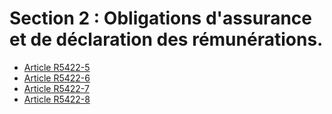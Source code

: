 #  Section 2 : Obligations d'assurance et de déclaration des rémunérations.

* [Article R5422-5](./LEGIARTI000028975932.md)
* [Article R5422-6](./LEGIARTI000018525121.md)
* [Article R5422-7](./LEGIARTI000019562591.md)
* [Article R5422-8](./LEGIARTI000019562588.md)
